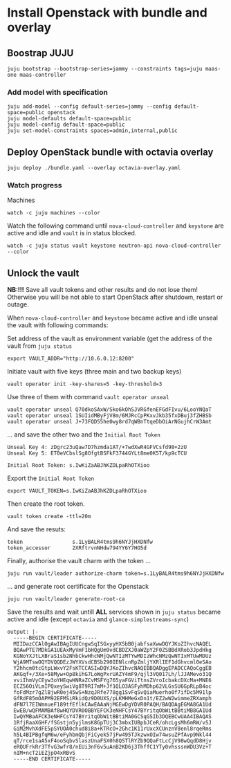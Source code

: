 # Install Openstack with bundle and overlay

## Boostrap JUJU
```
juju bootstrap --bootstrap-series=jammy --constraints tags=juju maas-one maas-controller
```
### Add model with specification
```
juju add-model --config default-series=jammy --config default-space=public openstack
juju model-defaults default-space=public
juju model-config default-space=public
juju set-model-constraints spaces=admin,internal,public
```
## Deploy OpenStack bundle with octavia overlay
```
juju deploy ./bundle.yaml --overlay octavia-overlay.yaml
```
### Watch progress
Machines
```
watch -c juju machines --color
```
Watch the following command until ```nova-cloud-controller``` and ```keystone``` are active and idle and ```vault``` is in status blocked.
```
watch -c juju status vault keystone neutron-api nova-cloud-controller --color
```
## Unlock the vault
**NB:!!!** Save all vault tokens and other results and do not lose them! Otherwise you will be not able to start OpenStack after shutdown, restart or outage.

When ```nova-cloud-controller``` and ```keystone``` became active and idle unseal the vault with following commands:

Set address of the vault as environment variable (get the address of the vault from ```juju status```
```
export VAULT_ADDR="http://10.6.0.12:8200"
```
Initiate vault with five keys (three main and two backup keys)
```
vault operator init -key-shares=5 -key-threshold=3
```
Use three of them with command ```vault operator unseal```
```
vault operator unseal Q70dkoSAxW/Sko6kOhSJVRGfenEFGdFIvu/6LooYNQaT
vault operator unseal 1SUIidMByFjV8m/6MJRcCpPKxvJkb35fxDBuj3fZHBSb
vault operator unseal J+73FQD55he0wy8rd7qWBnTtqeDbOiArNGujhCrW3Amt
```
... and save the other two and the ```Initial Root Token```
```
Unseal Key 4: zDgrc23uQaw7D7hzmda1AT/+7wdXwR4GFVCsfd98+2zU
Unseal Key 5: ET0eVCbslSg8OfgtBSFkF3744GYLt8me0K5T/kp9cTCU

Initial Root Token: s.IwKiZaABJhKZDLpaRhOTXioo
```
Export the ```Initial Root Token```
```
export VAULT_TOKEN=s.IwKiZaABJhKZDLpaRhOTXioo
```
Then create the root token. 
```
vault token create -ttl=20m
```
And save the resuts:
```
token                s.1LyBALR4tms9h6NYJjHXDNfw
token_accessor       2XRftrvnNHdw794YY6Y7HO5d
```
Finally, authorise the vault charm with the token ...
```
juju run vault/leader authorize-charm token=s.1LyBALR4tms9h6NYJjHXDNfw
```
... and generate root certificate for the Openstack
```
juju run vault/leader generate-root-ca
```
Save the results and wait untill **ALL** services shown in ```juju status``` became active and idle (except ```octavia``` and ```glance-simplestreams-sync```)
```
output: |-
  -----BEGIN CERTIFICATE-----
  MIIDazCCAlOgAwIBAgIUUCngwSqISGxyyHXSbB0jabfsaXwwDQYJKoZIhvcNAQEL
  BQAwPTE7MDkGA1UEAxMyVmF1bHQgUm9vdCBDZXJ0aWZpY2F0ZSBBdXRob3JpdHkg
  KGNoYXJtLXBraS1sb2NhbCkwHhcNMjQwNTIzMTYwMDIzWhcNMzQwNTIxMTUwMDUz
  WjA9MTswOQYDVQQDEzJWYXVsdCBSb290IENlcnRpZmljYXRlIEF1dGhvcml0eSAo
  Y2hhcm0tcGtpLWxvY2FsKTCCASIwDQYJKoZIhvcNAQEBBQADggEPADCCAQoCggEB
  AKGqf+/3Xe+58Myw+Op8kihG7LoWgPxrUAZY4mF9/qjl3VQ017Lh/lJJAMevo31Q
  vviIhmVyCEyw3oYHEqwHNRaZCvMSFYg765yaFGViTtnsZVroIcbakcDXcMa+MNE6
  ECZ56OiVLmIPQxeySwiVg8T9RI7mM+Jf1QLO3ASFyhMDhp62VLGsSU6GpRLpB4oc
  foFdMzr7gZlBjwR0ej45wS+NzqJRfe778gg1SvFqSvQiaMuerho0f7ifDc5M91lp
  GfRdF85mOAPM92EFMSiRkidQz9D0UXS/pLKMHMeGxDn1t/EZ2wW2wimmeZRXamph
  dFN7l7EIWmnueF189tfEflkCAwEAAaNjMGEwDgYDVR0PAQH/BAQDAgEGMA8GA1Ud
  EwEB/wQFMAMBAf8wHQYDVR0OBBYEFCK3eNHFCsY47BYritqObWitBBtiMB8GA1Ud
  IwQYMBaAFCK3eNHFCsY47BYritqObWitBBtiMA0GCSqGSIb3DQEBCwUAA4IBAQAS
  1RfjRaaXGHF/fSGstjn5yjlmsK8GpTUj3C3mbxIUBpbJCeR/ohcLgsMh6mRW/vSJ
  GiM2MvhXdFE5pSYUOA0chud8i8a+KTRcO+2Ghc1K11rUxcXCUnznV8enl8rqeRms
  h5L4BIPBgfqM6w/eFyhbmQbjFiCyek57jFw495TJkzwxOIw74wsuZPfAvp9Nkl44
  qT/rce1saA5xF4ooSqbvSlaszUnaFSX0h8QSTlRYZb9QQaFtLcCjV98wQqdD8Hjv
  eRQUFrkRr3TfvG3wfr8/nEUi3nF6v5uAnB2KD6j3ThffC1YTy0vhsssnWDU3Vz+T
  nIM+ncT2iEZjpO4xRBvS
  -----END CERTIFICATE-----
```
